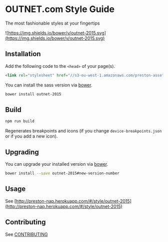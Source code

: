 # OUTNET.com Style Guide

The most fashionable styles at your fingertips

![https://img.shields.io/bower/v/outnet-2015.svg](https://img.shields.io/bower/v/outnet-2015.svg)

## Installation

Add the following code to the `<head>` of your page(s).
```html
<link rel="stylesheet" href="//s3-eu-west-1.amazonaws.com/preston-assets/1.2.7/css/outnet-2015.css">
```

You can install the sass version via [bower](http://bower.io).
```bash
bower install outnet-2015
```

## Build

```bash
npm run build
```
Regenerates breakpoints and icons (if you change `device-breakpoints.json` or if you add a new icon).
 

## Upgrading

You can upgrade your installed version via [bower](http://bower.io).
```bash
bower install --save outnet-2015#new-version-number
```

## Usage
See [http://preston-nap.herokuapp.com/#/style/outnet-2015](http://preston-nap.herokuapp.com/#/style/outnet-2015)

## Contributing
See [CONTRIBUTING](https://github.com/NET-A-PORTER/outnet-2015/wiki/Contributing)
